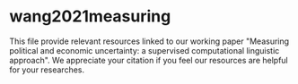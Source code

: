 # wang2021measuring

This file provide relevant resources linked to our working paper "Measuring political and economic uncertainty: a supervised computational linguistic approach".
We appreciate your citation if you feel our resources are helpful for your researches.

